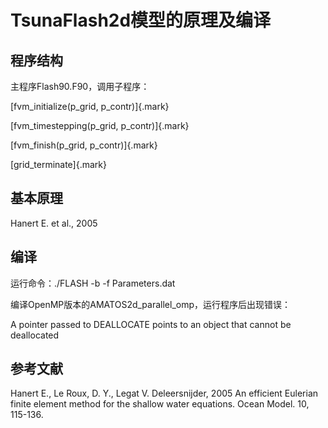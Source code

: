 # TsunaFlash2d模型的原理及编译

## 程序结构

主程序Flash90.F90，调用子程序：

[fvm_initialize(p_grid, p_contr)]{.mark}

[fvm_timestepping(p_grid, p_contr)]{.mark}

[fvm_finish(p_grid, p_contr)]{.mark}

[grid_terminate]{.mark}

## 基本原理

Hanert E. et al., 2005

## 编译

运行命令：./FLASH -b -f Parameters.dat

编译OpenMP版本的AMATOS2d_parallel_omp，运行程序后出现错误：

A pointer passed to DEALLOCATE points to an object that cannot be
deallocated

## 参考文献

Hanert E., Le Roux, D. Y., Legat V. Deleersnijder, 2005 An efficient
Eulerian finite element method for the shallow water equations. Ocean
Model. 10, 115-136.
